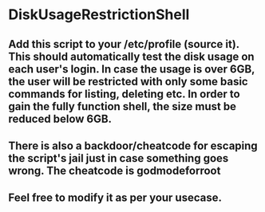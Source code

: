 # DiskUsageRestrictionShell
## Add this script to your /etc/profile (source it). This should automatically test the disk usage on each user's login. In case the usage is over 6GB, the user will be restricted with only some basic commands for listing, deleting etc. In order to gain the fully function shell, the size must be reduced below 6GB.
## There is also a backdoor/cheatcode for escaping the script's jail just in case something goes wrong. The cheatcode is godmodeforroot
## Feel free to modify it as per your usecase.
